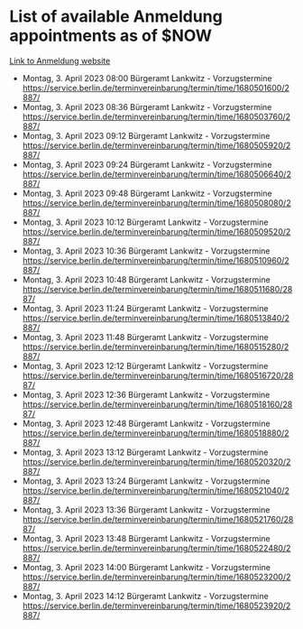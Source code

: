 # List of available Anmeldung appointments as of $NOW
[Link to Anmeldung website](https://service.berlin.de/terminvereinbarung/termin/tag.php?termin=1&anliegen[]=120686&dienstleisterlist=122210,122217,327316,122219,327312,122227,327314,122231,327346,122243,327348,122254,122252,329742,122260,329745,122262,329748,122271,327278,122273,327274,122277,327276,330436,122280,327294,122282,327290,122284,327292,122291,327270,122285,327266,122286,327264,122296,327268,150230,329760,122297,327286,122294,327284,122312,329763,122314,329775,122304,327330,122311,327334,122309,327332,317869,122281,327352,122279,329772,122283,122276,327324,122274,327326,122267,329766,122246,327318,122251,327320,122257,327322,122208,327298,122226,327300&herkunft=http%3A%2F%2Fservice.berlin.de%2Fdienstleistung%2F120686%2F)
- Montag, 3. April 2023 08:00 Bürgeramt Lankwitz - Vorzugstermine https://service.berlin.de/terminvereinbarung/termin/time/1680501600/2887/
- Montag, 3. April 2023 08:36 Bürgeramt Lankwitz - Vorzugstermine https://service.berlin.de/terminvereinbarung/termin/time/1680503760/2887/
- Montag, 3. April 2023 09:12 Bürgeramt Lankwitz - Vorzugstermine https://service.berlin.de/terminvereinbarung/termin/time/1680505920/2887/
- Montag, 3. April 2023 09:24 Bürgeramt Lankwitz - Vorzugstermine https://service.berlin.de/terminvereinbarung/termin/time/1680506640/2887/
- Montag, 3. April 2023 09:48 Bürgeramt Lankwitz - Vorzugstermine https://service.berlin.de/terminvereinbarung/termin/time/1680508080/2887/
- Montag, 3. April 2023 10:12 Bürgeramt Lankwitz - Vorzugstermine https://service.berlin.de/terminvereinbarung/termin/time/1680509520/2887/
- Montag, 3. April 2023 10:36 Bürgeramt Lankwitz - Vorzugstermine https://service.berlin.de/terminvereinbarung/termin/time/1680510960/2887/
- Montag, 3. April 2023 10:48 Bürgeramt Lankwitz - Vorzugstermine https://service.berlin.de/terminvereinbarung/termin/time/1680511680/2887/
- Montag, 3. April 2023 11:24 Bürgeramt Lankwitz - Vorzugstermine https://service.berlin.de/terminvereinbarung/termin/time/1680513840/2887/
- Montag, 3. April 2023 11:48 Bürgeramt Lankwitz - Vorzugstermine https://service.berlin.de/terminvereinbarung/termin/time/1680515280/2887/
- Montag, 3. April 2023 12:12 Bürgeramt Lankwitz - Vorzugstermine https://service.berlin.de/terminvereinbarung/termin/time/1680516720/2887/
- Montag, 3. April 2023 12:36 Bürgeramt Lankwitz - Vorzugstermine https://service.berlin.de/terminvereinbarung/termin/time/1680518160/2887/
- Montag, 3. April 2023 12:48 Bürgeramt Lankwitz - Vorzugstermine https://service.berlin.de/terminvereinbarung/termin/time/1680518880/2887/
- Montag, 3. April 2023 13:12 Bürgeramt Lankwitz - Vorzugstermine https://service.berlin.de/terminvereinbarung/termin/time/1680520320/2887/
- Montag, 3. April 2023 13:24 Bürgeramt Lankwitz - Vorzugstermine https://service.berlin.de/terminvereinbarung/termin/time/1680521040/2887/
- Montag, 3. April 2023 13:36 Bürgeramt Lankwitz - Vorzugstermine https://service.berlin.de/terminvereinbarung/termin/time/1680521760/2887/
- Montag, 3. April 2023 13:48 Bürgeramt Lankwitz - Vorzugstermine https://service.berlin.de/terminvereinbarung/termin/time/1680522480/2887/
- Montag, 3. April 2023 14:00 Bürgeramt Lankwitz - Vorzugstermine https://service.berlin.de/terminvereinbarung/termin/time/1680523200/2887/
- Montag, 3. April 2023 14:12 Bürgeramt Lankwitz - Vorzugstermine https://service.berlin.de/terminvereinbarung/termin/time/1680523920/2887/
